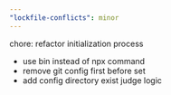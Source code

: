 ```yaml
---
"lockfile-conflicts": minor
---
```


chore: refactor initialization process
 - use bin instead of npx command
 - remove git config first before set
 - add config directory exist judge logic
